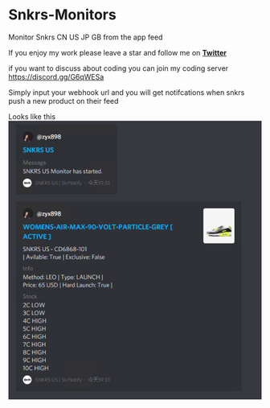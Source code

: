 # Snkrs-Monitors
Monitor Snkrs CN US JP GB from the app feed

If you enjoy my work please leave a star and follow me on **[Twitter](https://twitter.com/zyx898)**

if you want to discuss about coding you can join my coding server https://discord.gg/G6qWESa

Simply input your webhook url and you will get notifcations when snkrs push a new product on their feed

Looks like this
<img src='example.png'>

